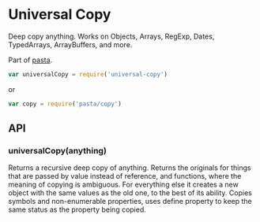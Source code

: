 # Universal Copy

Deep copy anything. Works on Objects, Arrays, RegExp, Dates, TypedArrays,
ArrayBuffers, and more.

Part of [pasta](https://github.com/nrn/pasta).

```javascript
var universalCopy = require('universal-copy')
```
or
```javascript
var copy = require('pasta/copy')
```

## API

### universalCopy(anything)

Returns a recursive deep copy of anything. Returns the originals for things
that are passed by value instead of reference, and functions, where the meaning
of copying is ambiguous. For everything else it creates a new object with the
same values as the old one, to the best of its ability. Copies symbols and
non-enumerable properties, uses define property to keep the same status as
the property being copied.

